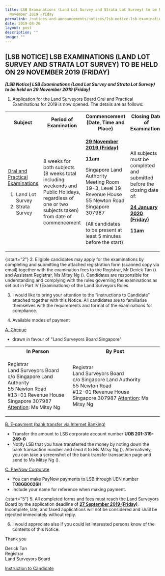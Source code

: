 ```yaml
---
title: LSB Examinations (Land Lot Survey and Strata Lot Survey) to be held on 29
  November 2019 Friday
permalink: /notices-and-announcements/notices/lsb-notice-lsb-examinations-land-and-strata-survey-29november2019/
date: 2019-08-26
layout: post
description: ""
image: ""
---
```

## [LSB NOTICE] LSB EXAMINATIONS (LAND LOT SURVEY AND STRATA LOT SURVEY) TO BE HELD ON 29 NOVEMBER 2019 (FRIDAY)

<b><i>[LSB Notice] LSB Examinations (Land Lot Survey and Strata Lot Survey) to be held on 29 November 2019 (Friday)</i></b>

1. Application for the Land Surveyors Board Oral and Practical Examinations for 2019 is now opened. The details are as follows:

<table>
  <tbody><tr>
    <th>Subject</th>
    <th>Period of Examination</th>
    <th>Commencement (Date, Time and Place)</th>
    <th>Closing Date of Examinations</th>
  </tr>
  <tr>
    <td>
      <p style="font-size: 1rem;">
        <u>Oral and Practical Examinations</u>
      </p>
      <ol>
        <li style="font-size: 1rem;">Land Lot Survey</li>
        <li style="font-size: 1rem;">Strata Survey</li>
      </ol>
    </td>
    <td>
      <p style="font-size: 1rem;">8 weeks for both subjects<br>(8 weeks total including weekends and Public Holidays, regardless of one or two subjects taken) from date of commencement</p>
    </td>
    <td>
      <p style="font-size: 1rem;">
        <b><u>29 November 2019 (Friday)</u></b>
      </p>
      <p style="font-size: 1rem;">
        <b>11am</b>
      </p>
      <p style="font-size: 1rem;">
        Singapore Land Authority<br>
        Meeting Room 19-3, Level 19<br>
        Revenue House<br>
        55 Newton Road<br>
        Singapore 307987
      </p>
      <p style="font-size: 1rem;">(All candidates to be present at least 5 minutes before the start)</p>
    </td>
    <td>
      <p style="font-size: 1rem;">All subjects must be completed and submitted before the closing date of:</p>
      <p style="font-size: 1rem;">
        <b><u>24 January 2020 (Friday)</u></b>
      </p>
      <p style="font-size: 1rem;">
        <b>11am</b>
      </p>
    </td>
  </tr>
</tbody></table>

{:start="2"}
2. Eligible candidates may apply for the examinations by completing and submitting the attached registration form (scanned copy via email) together with the examination fees to the Registrar, Mr Derick Tan () and Assistant Registrar, Ms Mitsy Ng (). Candidates are responsible for understanding and complying with the rules governing the examinations as set out in Part IV (Examinations) of the Land Surveyors Rules.

3. I would like to bring your attention to the “Instructions to Candidate” attached together with this Notice. All candidates are to familiarise themselves with the requirements and format of the examinations for compliance.

4. Available modes of payment

<u>A. Cheque</u><br>
* drawn in favour of "Land Surveyors Board Singapore"

<table>
  <tbody><tr>
    <th>In Person</th>
    <th>By Post</th>
  </tr>
  <tr>
    <td>
      <p style="font-size: 1rem;">
        Registrar<br>
        Land Surveyors Board<br>
        c/o Singapore Land Authority<br>
        55 Newton Road<br>
        #13-01 Revenue House<br>
        Singapore 307987<br>
        <u>Attention</u>: Ms Mitsy Ng
      </p>
    </td>
    <td>
      <p style="font-size: 1rem;">
        Registrar<br>
        Land Surveyors Board<br>
        c/o Singapore Land Authority<br>
        55 Newton Road<br>
        #12-01 Revenue House<br>
        Singapore 307987
        <u>Attention</u>: Ms Mitsy Ng
      </p>
    </td>
  </tr>
</tbody></table>

<u>B. E-payment (bank transfer via Internet Banking)</u><br>
* Transfer the amount to LSB corporate account number **UOB 201-319-249-0**
* Notify LSB that you have transferred the money by noting down the bank transaction number and send it to Ms Mitsy Ng (). Alternatively, you can take a screenshot of the bank transfer transaction page and send to Ms Mitsy Ng ().

<u>C. PayNow Corporate</u><br>
* You can make PayNow payments to LSB through UEN number **T08GB0026H**
* Include your name for reference when making payment.

{:start="5"}
5. All completed forms and fees must reach the Land Surveyors Board by the application deadline of <b><u>27 September 2019 (Friday)</u></b>. Incomplete, late, and faxed applications will not be considered and shall be rejected immediately without reply.

6. I would appreciate also if you could let interested persons know of the contents of this Notice.

Thank you

Derick Tan<br>
Registrar<br>
Land Surveyors Board 

[Instruction to Candidate](/files/Instructions_to_Candidate.pdf/)